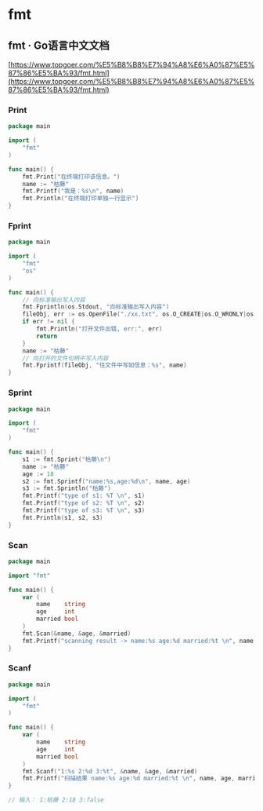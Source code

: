 # fmt

## fmt · Go语言中文文档

[https://www.topgoer.com/%E5%B8%B8%E7%94%A8%E6%A0%87%E5%87%86%E5%BA%93/fmt.html](https://www.topgoer.com/%E5%B8%B8%E7%94%A8%E6%A0%87%E5%87%86%E5%BA%93/fmt.html)

### Print

```go
package main

import (
	"fmt"
)

func main() {
	fmt.Print("在终端打印该信息。")
	name := "枯藤"
	fmt.Printf("我是：%s\n", name)
	fmt.Println("在终端打印单独一行显示")
}
```

### Fprint

```go
package main

import (
	"fmt"
	"os"
)

func main() {
	// 向标准输出写入内容
	fmt.Fprintln(os.Stdout, "向标准输出写入内容")
	fileObj, err := os.OpenFile("./xx.txt", os.O_CREATE|os.O_WRONLY|os.O_APPEND, 0644)
	if err != nil {
		fmt.Println("打开文件出错, err:", err)
		return
	}
	name := "枯藤"
	// 向打开的文件句柄中写入内容
	fmt.Fprintf(fileObj, "往文件中写如信息：%s", name)
}
```

### Sprint

```go
package main

import (
	"fmt"
)

func main() {
	s1 := fmt.Sprint("枯藤\n")
	name := "枯藤"
	age := 18
	s2 := fmt.Sprintf("name:%s,age:%d\n", name, age)
	s3 := fmt.Sprintln("枯藤")
	fmt.Printf("type of s1: %T \n", s1)
	fmt.Printf("type of s2: %T \n", s2)
	fmt.Printf("type of s3: %T \n", s3)
	fmt.Println(s1, s2, s3)
}
```

### Scan

```go
package main

import "fmt"

func main() {
	var (
		name    string
		age     int
		married bool
	)
	fmt.Scan(&name, &age, &married)
	fmt.Printf("scanning result -> name:%s age:%d married:%t \n", name, age, married)
}
```

### Scanf

```go
package main

import (
	"fmt"
)

func main() {
	var (
		name    string
		age     int
		married bool
	)
	fmt.Scanf("1:%s 2:%d 3:%t", &name, &age, &married)
	fmt.Printf("扫描结果 name:%s age:%d married:%t \n", name, age, married)
}

// 输入： 1:枯藤 2:18 3:false
```

